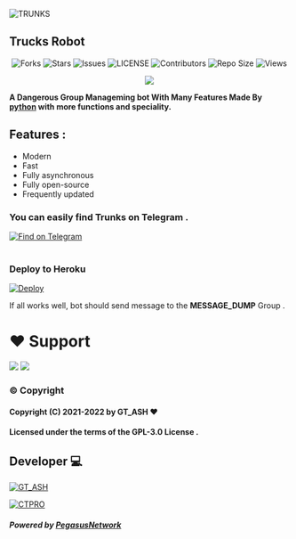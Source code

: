 ![TRUNKS](https://telegra.ph/file/6322464568968a312b6b8.jpg) 

## Trucks Robot

<p align='center'>
  <img src="https://img.shields.io/github/forks/dcownerno1/SpideyRobot?style=flat-square" alt="Forks">
  <img src="https://img.shields.io/github/stars/dcownerno1/SpideyRobot?style=flat-square" alt="Stars">
  <img src="https://img.shields.io/github/issues/dcownerno1/SpideyRobot?style=flat-square" alt="Issues">
  <img src="https://img.shields.io/github/license/dcownerno1/SpideyRobot?style=flat-square" alt="LICENSE">
  <img src="https://img.shields.io/github/contributors/dcownerno1/SpideyRobot?style=flat-square" alt="Contributors">
  <img src="https://img.shields.io/github/repo-size/dcownerno1/SpideyRobot?style=flat-square" alt="Repo Size">
  <img src="https://hits.seeyoufarm.com/api/count/incr/badge.svg?url=https://github.com/dcownerno1/SpideyRobot&amp;title=Profile%20Views" alt="Views">
</p>

<p align="center">
  <a href="https://www.python.org">
    <img src="http://ForTheBadge.com/images/badges/made-with-python.svg">

  </a>
</p>


**A Dangerous Group Manageming bot With Many Features Made By [python](https://python.org) with more functions and speciality.**

## **Features :**
- Modern
- Fast
- Fully asynchronous
- Fully open-source
- Frequently updated

### You can easily find Trunks on Telegram .

<p align='left'>
 <a href="https://telegram.dog/TrunksRobot"><img src="https://img.shields.io/badge/Scorbunnyrobot-2CA5E0?style=for-the-badge&amp;logo=telegram&amp;logoColor=yellow" alt="Find on Telegram"></a></br></br>

</p>

### Deploy to Heroku
[![Deploy](https://www.herokucdn.com/deploy/button.svg)](https://heroku.com/deploy?template=https://github.com/GTASH/Trunks)

If all works well, bot should send message to the **MESSAGE_DUMP** Group .

# ❤️ Support
<a href="https://t.me/PegasusUpdates"><img src="https://img.shields.io/badge/Join-Telegam%20Channel-red.svg?logo=Telegram"></a>
<a href="https://t.me/UNITEDSUPPORT"><img src="https://img.shields.io/badge/Join-Telegram%20Group-blue.svg?logo=telegram"></a>

### © Copyright 

#### Copyright (C) 2021-2022 by GT_ASH ❤️️
#### Licensed under the terms of the GPL-3.0 License .

## Developer 💻 
[![GT_ASH](https://img.shields.io/badge/GT_ASH-red?style=for-the-badge&logo=appveyor)](https://t.me/GT_SPIDER)

[![CTPRO](https://img.shields.io/badge/CT_PRO-red?style=for-the-badge&logo=appveyor)](https://t.me/CTZFAMILY) 

##### Powered by [PegasusNetwork](https://t.me/PegasusNetworkOfficial)

